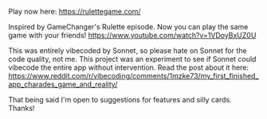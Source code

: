 Play now here: https://rulettegame.com/

Inspired by GameChanger's Rulette episode. Now you can play the same game with your friends!
https://www.youtube.com/watch?v=1VDoyBxUZ0U

This was entirely vibecoded by Sonnet, so please hate on Sonnet for the code quality, not me. This project was an experiment to see if Sonnet could vibecode the entire app without intervention. 
Read the post about it here: https://www.reddit.com/r/vibecoding/comments/1mzke73/my_first_finished_app_charades_game_and_reality/

That being said I'm open to suggestions for features and silly cards. Thanks!
